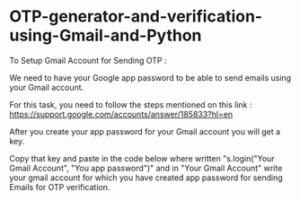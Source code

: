 # OTP-generator-and-verification-using-Gmail-and-Python

To Setup Gmail Account for Sending OTP :

We need to have your Google app password to be able to send emails using your Gmail account. 

For this task, you need to follow the steps mentioned on this link :  https://support.google.com/accounts/answer/185833?hl=en

After you create your app password for your Gmail account you will get a key.

Copy that key and paste in the code below where written "s.login("Your Gmail Account", "You app password")" and in "Your Gmail Account" write your gmail account for which you have created app password for sending Emails for OTP verification.
